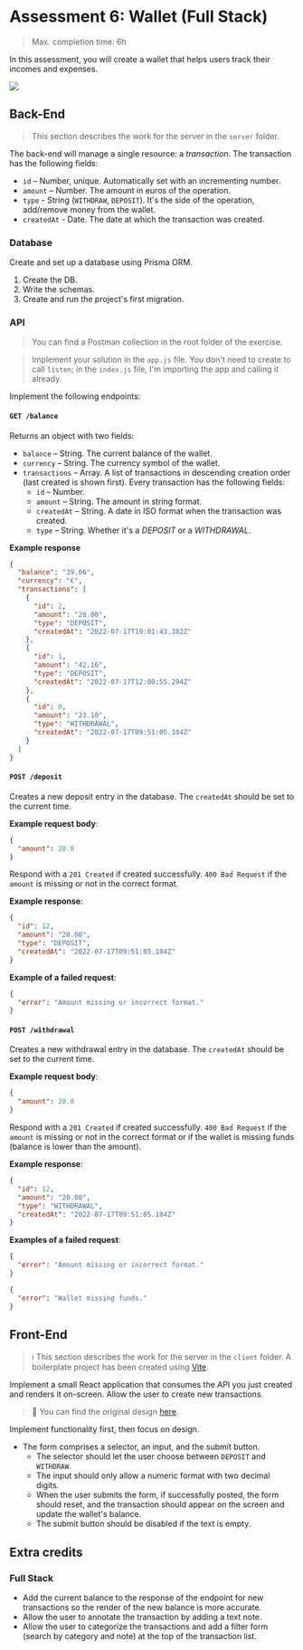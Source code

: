 # Assessment 6: Wallet (Full Stack)

> Max. completion time: 6h

In this assessment, you will create a wallet that helps users track their incomes and expenses.

![](assets/README/wallet.png)

## Back-End

> This section describes the work for the server in the `server` folder.

The back-end will manage a single resource: a _transaction_. The transaction has the following fields:

- `id` – Number, unique. Automatically set with an incrementing number.
- `amount` – Number. The amount in euros of the operation.
- `type` - String (`WITHDRAW`, `DEPOSIT`). It's the side of the operation, add/remove money from the wallet.
- `createdAt` - Date. The date at which the transaction was created.

### Database

Create and set up a database using Prisma ORM.

1. Create the DB.
2. Write the schemas.
3. Create and run the project's first migration.

### API

> You can find a Postman collection in the root folder of the exercise.

> Implement your solution in the `app.js` file. You don't need to create to call `listen`; in the `index.js` file, I'm importing the app and calling it already.

Implement the following endpoints:

#### **`GET /balance`**

Returns an object with two fields:

- `balance` – String. The current balance of the wallet.
- `currency` – String. The currency symbol of the wallet.
- `transactions` – Array. A list of transactions in descending creation order (last created is shown first). Every transaction has the following fields:
  - `id` – Number.
  - `amount` – String. The amount in string format.
  - `createdAt` – String. A date in ISO format when the transaction was created.
  - `type` – String. Whether it's a _DEPOSIT_ or a _WITHDRAWAL_.

**Example response**

```json
{
  "balance": "39.06",
  "currency": "€",
  "transactions": [
    {
      "id": 2,
      "amount": "20.00",
      "type": "DEPOSIT",
      "createdAt": "2022-07-17T19:01:43.382Z"
    },
    {
      "id": 1,
      "amount": "42.16",
      "type": "DEPOSIT",
      "createdAt": "2022-07-17T12:00:55.294Z"
    },
    {
      "id": 0,
      "amount": "23.10",
      "type": "WITHDRAWAL",
      "createdAt": "2022-07-17T09:51:05.184Z"
    }
  ]
}
```

#### **`POST /deposit`**

Creates a new deposit entry in the database. The `createdAt` should be set to the current time.

**Example request body**:

```json
{
  "amount": 20.0
}
```

Respond with a `201 Created` if created successfully. `400 Bad Request` if the `amount` is missing or not in the correct format.

**Example response**:

```json
{
  "id": 12,
  "amount": "20.00",
  "type": "DEPOSIT",
  "createdAt": "2022-07-17T09:51:05.184Z"
}
```

**Example of a failed request**:

```json
{
  "error": "Amount missing or incorrect format."
}
```

#### **`POST /withdrawal`**

Creates a new withdrawal entry in the database. The `createdAt` should be set to the current time.

**Example request body**:

```json
{
  "amount": 20.0
}
```

Respond with a `201 Created` if created successfully. `400 Bad Request` if the `amount` is missing or not in the correct format or if the wallet is missing funds (balance is lower than the amount).

**Example response**:

```json
{
  "id": 12,
  "amount": "20.00",
  "type": "WITHDRAWAL",
  "createdAt": "2022-07-17T09:51:05.184Z"
}
```

**Examples of a failed request**:

```json
{
  "error": "Amount missing or incorrect format."
}
```

```json
{
  "error": "Wallet missing funds."
}
```

## Front-End

> ℹ️ This section describes the work for the server in the `client` folder. A boilerplate project has been created using [Vite](https://vitejs.dev/).

Implement a small React application that consumes the API you just created and renders it on-screen. Allow the user to create new transactions.

> 🎨 You can find the original design [here](https://www.figma.com/file/sIRP0PUtPbwuW0f7Y4jjn5/Wallet).

Implement functionality first, then focus on design.

- The form comprises a selector, an input, and the submit button.
  - The selector should let the user choose between `DEPOSIT` and `WITHDRAW`.
  - The input should only allow a numeric format with two decimal digits.
  - When the user submits the form, if successfully posted, the form should reset, and the transaction should appear on the screen and update the wallet's balance.
  - The submit button should be disabled if the text is empty.

## Extra credits

### Full Stack

- Add the current balance to the response of the endpoint for new transactions so the render of the new balance is more accurate.
- Allow the user to annotate the transaction by adding a text note.
- Allow the user to categorize the transactions and add a filter form (search by category and note) at the top of the transaction list.

